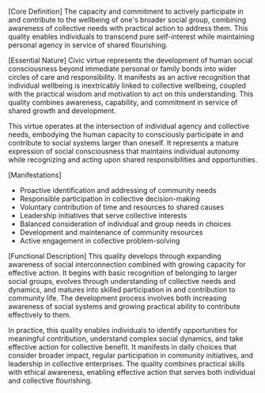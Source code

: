 [Core Definition]
The capacity and commitment to actively participate in and contribute to the wellbeing of one's broader social group, combining awareness of collective needs with practical action to address them. This quality enables individuals to transcend pure self-interest while maintaining personal agency in service of shared flourishing.

[Essential Nature]
Civic virtue represents the development of human social consciousness beyond immediate personal or family bonds into wider circles of care and responsibility. It manifests as an active recognition that individual wellbeing is inextricably linked to collective wellbeing, coupled with the practical wisdom and motivation to act on this understanding. This quality combines awareness, capability, and commitment in service of shared growth and development.

This virtue operates at the intersection of individual agency and collective needs, embodying the human capacity to consciously participate in and contribute to social systems larger than oneself. It represents a mature expression of social consciousness that maintains individual autonomy while recognizing and acting upon shared responsibilities and opportunities.

[Manifestations]
- Proactive identification and addressing of community needs
- Responsible participation in collective decision-making
- Voluntary contribution of time and resources to shared causes
- Leadership initiatives that serve collective interests
- Balanced consideration of individual and group needs in choices
- Development and maintenance of community resources
- Active engagement in collective problem-solving

[Functional Description]
This quality develops through expanding awareness of social interconnection combined with growing capacity for effective action. It begins with basic recognition of belonging to larger social groups, evolves through understanding of collective needs and dynamics, and matures into skilled participation in and contribution to community life. The development process involves both increasing awareness of social systems and growing practical ability to contribute effectively to them.

In practice, this quality enables individuals to identify opportunities for meaningful contribution, understand complex social dynamics, and take effective action for collective benefit. It manifests in daily choices that consider broader impact, regular participation in community initiatives, and leadership in collective enterprises. The quality combines practical skills with ethical awareness, enabling effective action that serves both individual and collective flourishing.
